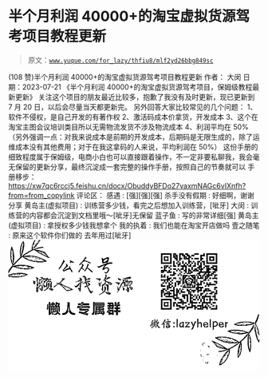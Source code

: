 # 半个月利润 40000+的淘宝虚拟货源驾考项目教程更新

> 原文：[`www.yuque.com/for_lazy/thfiu8/mlf2yd26bbg849sc`](https://www.yuque.com/for_lazy/thfiu8/mlf2yd26bbg849sc)

<ne-h2 id="f4f848f2" data-lake-id="f4f848f2"><ne-heading-ext><ne-heading-anchor></ne-heading-anchor><ne-heading-fold></ne-heading-fold></ne-heading-ext><ne-heading-content><ne-text id="u58cd3435">(108 赞)半个月利润 40000+的淘宝虚拟货源驾考项目教程更新</ne-text></ne-heading-content></ne-h2> <ne-p id="uecd079f3" data-lake-id="uecd079f3"><ne-text id="u1d82274c">作者： 大闵</ne-text></ne-p> <ne-p id="ueeb9d7e7" data-lake-id="ueeb9d7e7"><ne-text id="u1397f814">日期：2023-07-21</ne-text></ne-p> <ne-p id="u98ce0d2b" data-lake-id="u98ce0d2b"><ne-text id="ud811d86e">《半个月利润 40000+的淘宝虚拟货源驾考项目，保姆级教程最新更新》</ne-text></ne-p> <ne-p id="ue1835ff4" data-lake-id="ue1835ff4"><ne-text id="u94686ecb">关注这个项目的朋友最近比较多，抱歉了我没有及时更新，现已更新到 7 月 20 日，以后会尽量当天都更新完。</ne-text></ne-p> <ne-p id="u2d632d3b" data-lake-id="u2d632d3b"><ne-text id="uaf0088c7">另外回答大家比较常见的几个问题：</ne-text> <ne-text id="u65492bb4">1、软件不侵权，是自己开发的有著作权</ne-text> <ne-text id="u975e2282">2、激活码成本价拿货，开发成本</ne-text> <ne-text id="uf43bb285">3、这个在淘宝主图会议培训类目所以无需物流发货不涉及物流成本</ne-text> <ne-text id="uf23ff902">4、利润平均在 50%</ne-text> <ne-text id="u71cd26ad">（另外强调一点：对我来说成本是前期的开发成本，后期码是无限生成的，除了运维成本没有其他费用；对于在我这拿码的人来说，平均利润在 50%）</ne-text></ne-p> <ne-p id="u4a77d0e5" data-lake-id="u4a77d0e5"><ne-text id="u02cac9cf">这份手册的细致程度属于保姆级，电商小白也可以直接跟着操作，不一定非要私聊我，我会毫无保留的更新分享，最终沉淀成一套完整的操作手册，按照自己的节奏就可以</ne-text></ne-p> <ne-p id="ueed53d4c" data-lake-id="ueed53d4c"><ne-text id="ud4b50b5b">手册移步：</ne-text>[<ne-text id="u3419bf03">https://xw7qc6rccj5.feishu.cn/docx/ObuddyBFDo27vaxmNAGc6vIXnfh?from=from_copylink</ne-text>](https://xw7qc6rccj5.feishu.cn/docx/ObuddyBFDo27vaxmNAGc6vIXnfh?from=from_copylink)</ne-p> <ne-hole id="u4f654837" data-lake-id="u4f654837"><ne-card data-card-name="hr" data-card-type="block" id="UCoAp" data-event-boundary="card"><ne-p id="u9ec5ead1" data-lake-id="u9ec5ead1"><ne-text id="ufd8f1d45">评论区：</ne-text></ne-p> <ne-p id="u8cc67470" data-lake-id="u8cc67470"><ne-text id="u5b41e4bf">感遇 : [强][强][强]</ne-text> <ne-text id="u6563727b">杀手没有假期 : 好细啊，谢谢分享</ne-text> <ne-text id="ueb55eb71">黄岛主(虚拟项目) : 训练营多少钱，看完之后想加入训练营，[呲牙]</ne-text> <ne-text id="u2633c5d9">大闵 : 训练营的内容都会沉淀到文档里哦～[呲牙]无保留</ne-text> <ne-text id="u130f4a55">蓝子鱼 : 写的非常详细[强]</ne-text> <ne-text id="u3a383d54">黄岛主(虚拟项目) : 拿授权多少钱我想拿个</ne-text> <ne-text id="ub8fdbafa">我的执着 : 我们也能在淘宝开店做吗</ne-text> <ne-text id="u136c5bfd">壹之随笔 : 原来这个软件你们做的 去年用过[呲牙]</ne-text></ne-p> <ne-p id="u513c54c1" data-lake-id="u513c54c1"><ne-card data-card-name="image" data-card-type="inline" id="vsG7V" data-event-boundary="card">![](img/894d30a529e7c37bcd3392323c99941c.png)  <ne-hole id="u5c69682c" data-lake-id="u5c69682c"><ne-card data-card-name="hr" data-card-type="block" id="itevo" data-event-boundary="card"></ne-card></ne-hole></ne-card></ne-p></ne-card></ne-hole>